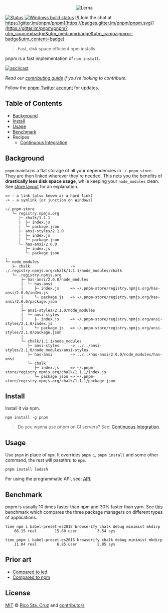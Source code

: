 <p align="center">
  <img alt="Lerna" src="http://i.imgur.com/cRZIcfx.png">
</p>

[![Status](https://travis-ci.org/pnpm/pnpm.svg?branch=master)](https://travis-ci.org/pnpm/pnpm "See test builds")
[![Windows build status](https://ci.appveyor.com/api/projects/status/f7437jbcml04x750/branch/master?svg=true)](https://ci.appveyor.com/project/zkochan/pnpm-17nv8/branch/master)
[![Join the chat at https://gitter.im/pnpm/pnpm](https://badges.gitter.im/pnpm/pnpm.svg)](https://gitter.im/pnpm/pnpm?utm_source=badge&utm_medium=badge&utm_campaign=pr-badge&utm_content=badge)

> Fast, disk space efficient npm installs

pnpm is a fast implementation of `npm install`.

[![asciicast](http://i.imgur.com/6GLLHaV.gif)](https://asciinema.org/a/99357)

*Read our [contributing guide](CONTRIBUTING.md) if you're looking to contribute.*

Follow the [pnpm Twitter account](https://twitter.com/pnpmjs) for updates.

## Table of Contents

* [Background](#background)
* [Install](#install)
* [Usage](#usage)
* [Benchmark](#benchmark)
* Recipes
  * [Continuous Integration](docs/recipes/continuous-integration.md)

## Background

`pnpm` maintains a flat storage of all your dependencies in `~/.pnpm-store`. They are then linked wherever they're needed.
This nets you the benefits of **drastically less disk space usage**, while keeping your `node_modules` clean.
See [store layout](docs/store-layout.md) for an explanation.

```
=> - a link (also known as a hard link)
-> - a symlink (or junction on Windows)

~/.pnpm-store
   └─ registry.npmjs.org
      ├─ chalk/1.1.1
      |  ├─ index.js
      |  └─ package.json
      ├─ ansi-styles/2.1.0
      |  ├─ index.js
      |  └─ package.json
      └─ has-ansi/2.0.0
         ├─ index.js
         └─ package.json
.
└─ node_modules
   ├─ chalk                  -> ./.registry.npmjs.org/chalk/1.1.1/node_modules/chalk
   └─ .registry.npmjs.org
       ├─ has-ansi/2.0.0/node_modules
       |  └─ has-ansi
       |     ├─ index.js     => ~/.pnpm-store/registry.npmjs.org/has-ansi/2.0.0/index.js
       |     └─ package.js   => ~/.pnpm-store/registry.npmjs.org/has-ansi/2.0.0/package.json
       |
       ├─ ansi-styles/2.1.0/node_modules
       |  └─ ansi-styles
       |     ├─ index.js     => ~/.pnpm-store/registry.npmjs.org/ansi-styles/2.1.0/index.js
       |     └─ package.js   => ~/.pnpm-store/registry.npmjs.org/ansi-styles/2.1.0/package.json
       |
       └─ chalk/1.1.1/node_modules
          ├─ ansi-styles     -> ../../ansi-styles/2.1.0/node_modules/ansi-styles
          ├─ has-ansi        -> ../../has-ansi/2.0.0/node_modules/has-ansi
          └─ chalk
             ├─ index.js     => ~/.pnpm-store/registry.npmjs.org/chalk/1.1.1/index.js
             └─ package.json => ~/.pnpm-store/registry.npmjs.org/chalk/1.1.1/package.json
```

## Install

Install it via npm.

```
npm install -g pnpm
```

> Do you wanna use pnpm on CI servers? See: [Continuous Integration](docs/recipes/continuous-integration.md).

## Usage

Use `pnpm` in place of `npm`. It overrides `pnpm i`, `pnpm install` and some other command, the rest will passthru to `npm`.

```
pnpm install lodash
```

For using the programmatic API, see: [API](docs/api.md).

## Benchmark

pnpm is usually 10 times faster than npm and 30% faster than yarn. See [this](https://github.com/zkochan/node-package-manager-benchmark)
benchmark which compares the three package managers on different types of applications.

```
time npm i babel-preset-es2015 browserify chalk debug minimist mkdirp
    66.15 real        15.60 user         3.54 sys
```

```
time pnpm i babel-preset-es2015 browserify chalk debug minimist mkdirp
    11.04 real         6.85 user         2.85 sys
```

## Prior art

* [Compared to ied](docs/vs-ied.md)
* [Compared to npm](docs/vs-npm.md)

## License

[MIT](https://github.com/pnpm/pnpm/blob/master/LICENSE) © [Rico Sta. Cruz](http://ricostacruz.com) and [contributors]

[contributors]: http://github.com/pnpm/pnpm/contributors
